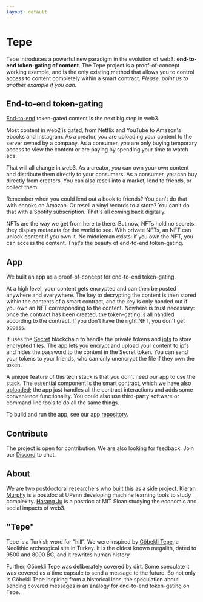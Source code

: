 ```yaml
---
layout: default
---
```


# Tepe

Tepe introduces a powerful new paradigm in the evolution of web3: **end-to-end token-gating of content**. The Tepe project is a proof-of-concept working example, and is the only existing method that allows you to control access to content completely within a smart contract. *Please, point us to another example if you can.*

## End-to-end token-gating

[End-to-end](https://en.wikipedia.org/wiki/End-to-end_principle) token-gated content is the next big step in web3.

Most content in web2 is gated, from Netflix and YouTube to Amazon's ebooks and Instagram. As a creator, *you* are uploading *your* content to the server owned by a company. As a consumer, *you* are only buying temporary access to view the content or are paying by spending your time to watch ads.

That will all change in web3. As a creator, *you* can own your own content and distribute them directly to your consumers. As a consumer, *you* can buy directly from creators. You can also resell into a market, lend to friends, or collect them.

Remember when you could lend out a book to friends? You can't do that with ebooks on Amazon. Or resell a vinyl records to a store? You can't do that with a Spotify subscription. That's all coming back digitally.

NFTs are the way we get from here to there. But now, NFTs hold no secrets: they display metadata for the world to see. With private NFTs, an NFT can unlock content if you own it. No middleman exists: if you own the NFT, you can access the content.  That's the beauty of end-to-end token-gating.

## App

We built an app as a proof-of-concept for end-to-end token-gating. 

At a high level, your content gets encrypted and can then be posted anywhere and everywhere.  The key to decrypting the content is then stored within the contents of a smart contract, and the key is only handed out if you own an NFT corresponding to the content.  Nowhere is trust necessary: once the contract has been created, the token-gating is all handled according to the contract.  If you don't have the right NFT, you don't get access.

It uses the [Secret](http://scrt.network) blockchain to handle the private tokens and [ipfs](https://ipfs.tech) to store encrypted files. The app lets you encrypt and upload your content to ipfs and hides the password to the content in the Secret token. You can send your tokens to your friends, who can only unencrypt the file if they own the token.

A unique feature of this tech stack is that you don't need our app to use the stack. The essential component is the smart contract, [which we have also uploaded](https://github.com/TepeProject/tepe-contract); the app just handles all the contract interactions and adds some convenience functionality. You could also use third-party software or command line tools to do all the same things.  

To build and run the app, see our app [repository](https://github.com/TepeProject/tepe-app).

## Contribute

The project is open for contribution. We are also looking for feedback. Join our [Discord](https://discord.gg/Hfu9hhcqv9) to chat.

## About

We are two postdoctoral researchers who built this as a side project. [Kieran Murphy](http://kieranamurphy.com) is a postdoc at UPenn developing machine learning tools to study complexity. [Harang Ju](http://harangju.com) is a postdoc at MIT Sloan studying the economic and social impacts of web3.

## "Tepe"

Tepe is a Turkish word for "hill". We were inspired by [Göbekli Tepe](https://en.wikipedia.org/wiki/G%C3%B6bekli_Tepe), a Neolithic archeogical site in Turkey. It is the oldest known megalith, dated to 9500 and 8000 BC, and it rewrites human history.

Further, Göbekli Tepe was deliberately covered by dirt. Some speculate it was covered as a time capsule to send a message to the future. So not only is Göbekli Tepe inspiring from a historical lens, the speculation about sending covered messages is an analogy for end-to-end token-gating on Tepe.
